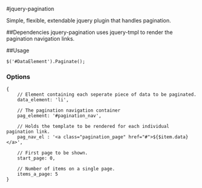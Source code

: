 #jquery-pagination

Simple, flexible, extendable jquery plugin that handles pagination.

##Dependencies
jquery-pagination uses jquery-tmpl to render the pagination navigation links.

##Usage

    $('#DataElement').Paginate();


### Options
    {
        // Element containing each seperate piece of data to be paginated.
        data_element: 'li',

        // The pagination navigation container
        pag_element: '#pagination_nav', 

        // Holds the template to be rendered for each individual pagination link.
        pag_nav_el : '<a class="pagination_page" href="#">${$item.data}</a>', 

        // First page to be shown.
        start_page: 0,

        // Number of items on a single page.
        items_a_page: 5 
    }
    




